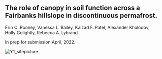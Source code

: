 ## The role of canopy in soil function across a Fairbanks hillslope in discontinuous permafrost. 

Erin C. Rooney, Vanessa L. Bailey, Kaizad F. Patel, Alexander Kholodov, Holly Golightly, Rebecca A. Lybrand

In prep for submission April, 2022. 

![Y1_sitepicture](https://user-images.githubusercontent.com/61806923/180624572-ec0a8327-a769-4e67-8c19-7c2749fc18ce.png)
